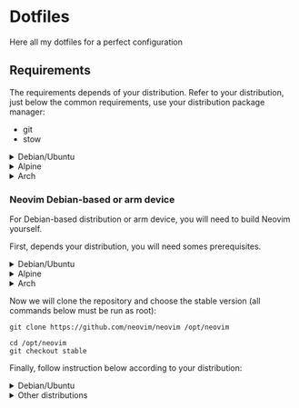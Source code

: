 # Dotfiles

Here all my dotfiles for a perfect configuration

## Requirements

The requirements depends of your distribution. Refer to your distribution, just below the common requirements, use your distribution package manager:

- git
- stow

<details>
<summary>Debian/Ubuntu</summary>

### Debian/Ubuntu

- zsh
- fd-find
- bat
- neovim (see below for instruction)
- sudo, must be in the group
- eza

One-line install:
```shell
sudo bash -c 'apt install git stow zsh fd-find bat eza'

```

#### Neovim instruction

On Debian-based image, neovim is too old to work with NvChad. We will need to compile it yourself.
To that, report to the instruction below for arm-based device.
</details>

<details>
<summary>Alpine</summary>

### Alpine

- zsh
- fd
- bat
- neovim (see below if you are on an arm device)
- sudo, must be in the group 'wheel'
- eza

One-line install:
```shell
sudo sh -c 'apk add git stow zsh fd bat eza neovim'
```
</details>

<details>
<summary>Arch</summary>

### Arch

- zsh
- fd-find
- fzf
- bat
- neovim (see below if you are on an arm device)
- sudo, must be in the group 'wheel'
- eza

```shell
sudo bash -c 'pacman -S git stow zsh fd fzf bat eza neovim'
```
</details>

### Neovim Debian-based or arm device

For Debian-based distribution or arm device, you will need to build Neovim yourself.

First, depends your distribution, you will need somes prerequisites.

<details>
<summary>Debian/Ubuntu</summary>

#### Debian/Ubuntu


```shell
sudo apt install ninja-build gettext cmake unzip curl build-essential gcc libc6
```
</details>

<details>
<summary>Alpine</summary>

#### Alpine


```shell
apk add build-base cmake coreutils curl unzip gettext-tiny-dev musl-dev
```
</details>

<details>
<summary>Arch</summary>

#### Arch


```shell
pacman -S base-devel cmake unzip ninja curl
```
</details>

Now we will clone the repository and choose the stable version (all commands below must be run as root):

```shell
git clone https://github.com/neovim/neovim /opt/neovim

cd /opt/neovim
git checkout stable
```

Finally, follow instruction below according to your distribution:

<details>
<summary>Debian/Ubuntu</summary>

#### Debian/Ubuntu


```shell
make CMAKE_BUILD_TYPE=Release
cd build
cpack -G DEB
dpkg -i nvim-linux64.deb
```

`nvim` will be available in `/usr/bin`
</details>

<details>
<summary>Other distributions</summary>

#### Other distributions


```shell
make CMAKE_BUILD_TYPE=Release CMAKE_INSTALL_PREFIX=/usr/local install
```

`nvim` will be available in `/usr/local`
</details>

